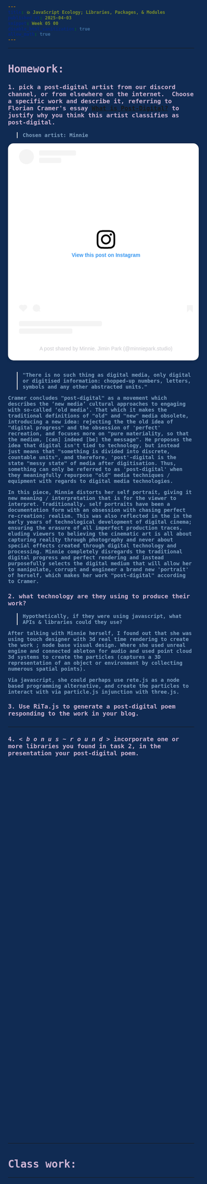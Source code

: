 ```yaml
---
title: 💥 JavaScript Ecology; Libraries, Packages, & Modules
published_at: 2025-04-03
snippet: Week 05 00
disable_html_sanitization: true
allow_math: true
---
```


<style>
  @import url('https://fonts.googleapis.com/css2?family=Cutive+Mono&display=swap');
  @import url('https://use.typekit.net/jyw5vxq.css');

h1, h3, h4, p, pre, ul, li {
  /* font-family: "Cutive Mono", monospace;
  font-weight: 700;
  font-style: normal; */

  font-family: "prestige-elite-std", monospace;
  font-weight: 600;
  font-style: normal;
  color:#CEB5D4;
}

 .text-gray-500, .markdown-body blockquote {color:#E872B0}
 .markdown-body {background-color:#102B53;}
  html {background-color:#102B53;}
  h1 {; font-weight: 800;}
  p, pre, ul {color:#7D9FC0;}
  .markdown-body a {color:#4E7AB1; text-decoration:underline;}
</style>

---

# Homework:

### 1. pick a post-digital artist from our discord channel, or from elsewhere on the internet.  Choose a specific work and describe it, referring to Florian Cramer's essay [What is Post-Digital?](https://rmit.instructure.com/courses/151099/files/44556330) to justify why you think this artist classifies as post-digital.

> Chosen artist: Minnie

<blockquote class="instagram-media" data-instgrm-captioned data-instgrm-permalink="https://www.instagram.com/reel/C7RFw3nypr2/?utm_source=ig_embed&amp;utm_campaign=loading" data-instgrm-version="14" style=" background:#FFF; border:0; border-radius:15px; box-shadow:0 0 1px 0 rgba(0,0,0,0.5),0 1px 10px 0 rgba(0,0,0,0.15); margin:auto ; width:window.innerWidth; padding:auto; width:99.375%; width:-webkit-calc(100% - 2px); width:calc(100% - 2px); text-align: center; "><div style="padding:16px;"> <a href="https://www.instagram.com/reel/C7RFw3nypr2/?utm_source=ig_embed&amp;utm_campaign=loading" style=" background:#FFFFFF; line-height:0; padding:0 0; text-align:center; text-decoration:none; width:100%;" target="_blank"> <div style=" display: flex; flex-direction: row; align-items: center;"> <div style="background-color: #F4F4F4; border-radius: 50%; flex-grow: 0; height: 40px; margin-right: 14px; width: 40px;"></div> <div style="display: flex; flex-direction: column; flex-grow: 1; justify-content: center;"> <div style=" background-color: #F4F4F4; border-radius: 4px; flex-grow: 0; height: 14px; margin-bottom: 6px; width: 100px;"></div> <div style=" background-color: #F4F4F4; border-radius: 4px; flex-grow: 0; height: 14px; width: 60px;"></div></div></div><div style="padding: 19% 0;"></div> <div style="display:block; height:50px; margin:auto; width:50px;"><svg width="50px" height="50px" viewBox="0 0 60 60" version="1.1" xmlns="https://www.w3.org/2000/svg" xmlns:xlink="https://www.w3.org/1999/xlink"><g stroke="none" stroke-width="1" fill="none" fill-rule="evenodd"><g transform="translate(-511.000000, -20.000000)" fill="#000000"><g><path d="M556.869,30.41 C554.814,30.41 553.148,32.076 553.148,34.131 C553.148,36.186 554.814,37.852 556.869,37.852 C558.924,37.852 560.59,36.186 560.59,34.131 C560.59,32.076 558.924,30.41 556.869,30.41 M541,60.657 C535.114,60.657 530.342,55.887 530.342,50 C530.342,44.114 535.114,39.342 541,39.342 C546.887,39.342 551.658,44.114 551.658,50 C551.658,55.887 546.887,60.657 541,60.657 M541,33.886 C532.1,33.886 524.886,41.1 524.886,50 C524.886,58.899 532.1,66.113 541,66.113 C549.9,66.113 557.115,58.899 557.115,50 C557.115,41.1 549.9,33.886 541,33.886 M565.378,62.101 C565.244,65.022 564.756,66.606 564.346,67.663 C563.803,69.06 563.154,70.057 562.106,71.106 C561.058,72.155 560.06,72.803 558.662,73.347 C557.607,73.757 556.021,74.244 553.102,74.378 C549.944,74.521 548.997,74.552 541,74.552 C533.003,74.552 532.056,74.521 528.898,74.378 C525.979,74.244 524.393,73.757 523.338,73.347 C521.94,72.803 520.942,72.155 519.894,71.106 C518.846,70.057 518.197,69.06 517.654,67.663 C517.244,66.606 516.755,65.022 516.623,62.101 C516.479,58.943 516.448,57.996 516.448,50 C516.448,42.003 516.479,41.056 516.623,37.899 C516.755,34.978 517.244,33.391 517.654,32.338 C518.197,30.938 518.846,29.942 519.894,28.894 C520.942,27.846 521.94,27.196 523.338,26.654 C524.393,26.244 525.979,25.756 528.898,25.623 C532.057,25.479 533.004,25.448 541,25.448 C548.997,25.448 549.943,25.479 553.102,25.623 C556.021,25.756 557.607,26.244 558.662,26.654 C560.06,27.196 561.058,27.846 562.106,28.894 C563.154,29.942 563.803,30.938 564.346,32.338 C564.756,33.391 565.244,34.978 565.378,37.899 C565.522,41.056 565.552,42.003 565.552,50 C565.552,57.996 565.522,58.943 565.378,62.101 M570.82,37.631 C570.674,34.438 570.167,32.258 569.425,30.349 C568.659,28.377 567.633,26.702 565.965,25.035 C564.297,23.368 562.623,22.342 560.652,21.575 C558.743,20.834 556.562,20.326 553.369,20.18 C550.169,20.033 549.148,20 541,20 C532.853,20 531.831,20.033 528.631,20.18 C525.438,20.326 523.257,20.834 521.349,21.575 C519.376,22.342 517.703,23.368 516.035,25.035 C514.368,26.702 513.342,28.377 512.574,30.349 C511.834,32.258 511.326,34.438 511.181,37.631 C511.035,40.831 511,41.851 511,50 C511,58.147 511.035,59.17 511.181,62.369 C511.326,65.562 511.834,67.743 512.574,69.651 C513.342,71.625 514.368,73.296 516.035,74.965 C517.703,76.634 519.376,77.658 521.349,78.425 C523.257,79.167 525.438,79.673 528.631,79.82 C531.831,79.965 532.853,80.001 541,80.001 C549.148,80.001 550.169,79.965 553.369,79.82 C556.562,79.673 558.743,79.167 560.652,78.425 C562.623,77.658 564.297,76.634 565.965,74.965 C567.633,73.296 568.659,71.625 569.425,69.651 C570.167,67.743 570.674,65.562 570.82,62.369 C570.966,59.17 571,58.147 571,50 C571,41.851 570.966,40.831 570.82,37.631"></path></g></g></g></svg></div><div style="padding-top: 8px;"> <div style=" color:#3897f0; font-family:Arial,sans-serif; font-size:14px; font-style:normal; font-weight:550; line-height:18px;">View this post on Instagram</div></div><div style="padding: 12.5% 0;"></div> <div style="display: flex; flex-direction: row; margin-bottom: 14px; align-items: center;"><div> <div style="background-color: #F4F4F4; border-radius: 50%; height: 12.5px; width: 12.5px; transform: translateX(0px) translateY(7px);"></div> <div style="background-color: #F4F4F4; height: 12.5px; transform: rotate(-45deg) translateX(3px) translateY(1px); width: 12.5px; flex-grow: 0; margin-right: 14px; margin-left: 2px;"></div> <div style="background-color: #F4F4F4; border-radius: 50%; height: 12.5px; width: 12.5px; transform: translateX(9px) translateY(-18px);"></div></div><div style="margin-left: 8px;"> <div style=" background-color: #F4F4F4; border-radius: 50%; flex-grow: 0; height: 20px; width: 20px;"></div> <div style=" width: 0; height: 0; border-top: 2px solid transparent; border-left: 6px solid #f4f4f4; border-bottom: 2px solid transparent; transform: translateX(16px) translateY(-4px) rotate(30deg)"></div></div><div style="margin-left: auto;"> <div style=" width: 0px; border-top: 8px solid #F4F4F4; border-right: 8px solid transparent; transform: translateY(16px);"></div> <div style=" background-color: #F4F4F4; flex-grow: 0; height: 12px; width: 16px; transform: translateY(-4px);"></div> <div style=" width: 0; height: 0; border-top: 8px solid #F4F4F4; border-left: 8px solid transparent; transform: translateY(-4px) translateX(8px);"></div></div></div> <div style="display: flex; flex-direction: column; flex-grow: 1; justify-content: center; margin-bottom: 24px;"> <div style=" background-color: #F4F4F4; border-radius: 4px; flex-grow: 0; height: 14px; margin-bottom: 6px; width: 224px;"></div> <div style=" background-color: #F4F4F4; border-radius: 4px; flex-grow: 0; height: 14px; width: 144px;"></div></div></a><p style=" color:#c9c8cd; font-family:Arial,sans-serif; font-size:14px; line-height:17px; margin-bottom:0; margin-top:8px; overflow:hidden; padding:8px 0 7px; text-align:center; text-overflow:ellipsis; white-space:nowrap;"><a href="https://www.instagram.com/reel/C7RFw3nypr2/?utm_source=ig_embed&amp;utm_campaign=loading" style=" color:#c9c8cd; font-family:Arial,sans-serif; font-size:14px; font-style:normal; font-weight:normal; line-height:17px; text-decoration:none;" target="_blank">A post shared by Minnie. Jimin Park (@minniepark.studio)</a></p></div></blockquote>
<script async src="//www.instagram.com/embed.js"></script>

<br>

> "There is no such thing as digital media, only digital or digitised information: chopped-up numbers, letters, symbols and any other abstracted units."

<p id="q1-1">
Cramer concludes "post-digital" as a movement which describes the ‘new media’ cultural approaches to engaging with so-called ‘old media’. That which it makes the traditional definitions of "old" and "new" media obsolete, introducing a new idea: rejecting the the old idea of "digital progress" and the obsession of 'perfect' recreation, and focuses more on "pure materiality, so that the medium, [can] indeed [be] the message". He proposes the idea that digital isn't tied to technology, but instead just means that "something is divided into discrete, countable units", and therefore, 'post'-digital is the state "messy state" of media after digitisation. Thus, something can only be referred to as 'post-digital' when they meaningfully repurpose "old" media techniques / equipment with regards to digital media technologies.
</p>

<p id="q1-2">
In this piece, Minnie distorts her self portrait, giving it new meaning / interpretation that is for the viewer to interpret. Traditionally, self portraits have been a documentation form with an obsession with chasing perfect re-creation; realism. This was also reflected in the in the early years of technological development of digital cinema; ensuring the erasure of all  
imperfect production traces, eluding viewers to believing the cinematic art is all about  
capturing reality through photography and never about special effects created through  
digital technology and processing. Minnie completely disregards the traditional digital progress and perfect rendering and instead purposefully selects the digital medium that will allow her to manipulate, corrupt and engineer a brand new 'portrait' of herself, which makes her work "post-digital" according to Cramer.
</p>

### 2. what technology are they using to produce their work? 

> Hypothetically, if they were using javascript, what APIs & libraries could they use?

<p id="q2">
After talking with Minnie herself, I found out that she was using touch designer with 3d real time rendering to create the work ; node base visual design. Where she used unreal engine and connected ableton for audio and used point cloud 3d systems to create the particles (captures a 3D representation of an object or environment by collecting numerous spatial points).

Via javascript, she could perhaps use rete.js as a node based programming alternative, and create the particles to interact with via particle.js injunction with three.js.

</p>

### 3. Use RiTa.js to generate a post-digital poem responding to the work in your blog.

<div id="poem" style="color:#CEB5D4; font-family:prestige-elite-std, monospace; margin-bottom:5%;"> </div>

<script type="module" id="rita">
import { RiTa } from "https://esm.sh/rita";

const poem = document.getElementById('poem');
const p1 = document.getElementById('q1-1').textContent;
const p2 = document.getElementById('q1-2').textContent;
const p3 = document.getElementById('q2').textContent;
let data = [];

// to analyze a sentence
data[0] = RiTa.analyze(p1);
console.log(data[0]);

data[1] = RiTa.analyze(p2);
console.log(data[1]);

data[2] = RiTa.analyze(p3);
console.log(data[2]);

// print poem
poem.innerHTML = data[0].phones + data[1].stresses + data[2].pos;
</script>

<script type="module">
   import codeBlockRenderer from "/scripts/codeblock_renderer.js"
   codeBlockRenderer (document, `rita`, `poem`)
</script>

---

### 4. *< b o n u s ~ r o u n d >* incorporate one or more libraries you found in task 2, in the presentation your post-digital poem.

<div id="particles-js" style="height:1000px; margin-bottom:5%"></div>

<script src="/scripts/particles.js"></script>

<script type="module" id="bonus">
import { RiTa } from "https://esm.sh/rita";

const p1 = document.getElementById('q1-1').textContent;
let data = RiTa.analyze(p1);

// splits each string into individual characters
// reduce sums only the numerical charas (0,1)
// || sum handles non numeric charas like spaces
const sum = data.stresses.split('').reduce((sum, val) => sum + parseInt(val) || sum, 0);
console.log(sum);

// re-writes the number of particles in json file = sum 
fetch('/scripts/particles.json') .then(response => response.json()) .then(jsonData => { jsonData.particles.number.value = sum; console.log(jsonData.particles.number.value);});



// Drawing particles
particlesJS.load('particles-js', '/scripts/particles.json', function() {
  console.log('callback - particles.js config loaded');
});

</script>

<script type="module">
   import codeBlockRenderer from "/scripts/codeblock_renderer.js"
   codeBlockRenderer (document, `bonus`, `particles-js`)
</script>

---

# Class work:

<script src="./scripts/p5.js"></script>

<canvas id="p5_example"></canvas>

<script type="module">
    const cnv = document.getElementById ("p5_example");
    const w = cnv.parentNode.scrollWidth;

    function setup () {
        createCanvas (w, w, P2D, cnv);
    }

    function draw () {
        background (`pink`);
        console.log (frameCount);
    }
</script>

---
